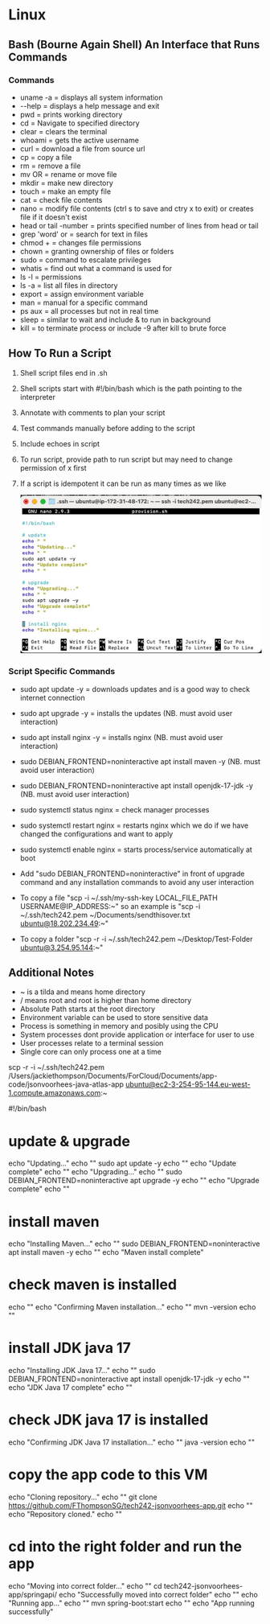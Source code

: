 # Linux

## Bash (Bourne Again Shell) An Interface that Runs Commands<br>
### Commands
- uname -a = displays all system information
- --help = displays a help message and exit
- pwd = prints working directory
- cd <directoryname> = Navigate to specified directory
- clear = clears the terminal
- whoami = gets the active username
- curl <fileurl> = download a file from source url
- cp <filename> <newfilename> = copy a file
- rm <filename> = remove a file
- mv <filename> <renamedfile> OR <destinationfolder> = rename or move file
- mkdir <newdirectoryname> = make new directory
- touch <filename> = make an empty file
- cat <filename> = check file contents
- nano <filename> = modify file contents (ctrl s to save and ctry x to exit) or creates file if it doesn't exist
- head or tail -number <filename> = prints specified number of lines from head or tail
- grep 'word' <filename> or <directory> = search for text in files
- chmod +<permissiontype> <filename> = changes file permissions
- chown = granting ownership of files or folders
- sudo = command to escalate privileges
- whatis <command> = find out what a command is used for
- ls -l = permissions
- ls -a = list all files in directory
- export = assign environment variable
- man <command> = manual for a specific command
- ps aux = all processes but not in real time
- sleep = similar to wait and include & to run in background
- kill <PID> = to terminate process or include -9 after kill to brute force

## How To Run a Script
1. Shell script files end in .sh
2. Shell scripts start with #!/bin/bash which is the path pointing to the interpreter
3. Annotate with comments to plan your script
4. Test commands manually before adding to the script
5. Include echoes in script
6. To run script, provide path to run script but may need to change permission of x first
7. If a script is idempotent it can be run as many times as we like

   ![Shell Script Screenshot](../README_images/Shell_Script_Screenshot.jpg)

### Script Specific Commands
- sudo apt update -y = downloads updates and is a good way to check internet connection
- sudo apt upgrade -y = installs the updates (NB. must avoid user interaction)
- sudo apt install nginx -y = installs nginx (NB. must avoid user interaction)
- sudo DEBIAN_FRONTEND=noninteractive apt install maven -y (NB. must avoid user interaction)
- sudo DEBIAN_FRONTEND=noninteractive apt install openjdk-17-jdk -y (NB. must avoid user interaction)
- sudo systemctl status nginx = check manager processes
- sudo systemctl restart nginx = restarts nginx which we do if we have changed the configurations and want to apply
- sudo systemctl enable nginx = starts process/service automatically at boot

- Add "sudo DEBIAN_FRONTEND=noninteractive" in front of upgrade command and any installation commands to avoid any user interaction
- To copy a file "scp -i ~/.ssh/my-ssh-key LOCAL_FILE_PATH USERNAME@IP_ADDRESS:~" so an example is "scp -i ~/.ssh/tech242.pem ~/Documents/sendthisover.txt ubuntu@18.202.234.49:~"
- To copy a folder "scp -r -i ~/.ssh/tech242.pem ~/Desktop/Test-Folder ubuntu@3.254.95.144:~"

## Additional Notes
- ~ is a tilda and means home directory
- / means root and root is higher than home directory
- Absolute Path starts at the root directory
- Environment variable can be used to store sensitive data
- Process is something in memory and posibly using the CPU
- System processes dont provide application or interface for user to use
- User processes relate to a terminal session
- Single core can only process one at a time

scp -r -i ~/.ssh/tech242.pem /Users/jackiethompson/Documents/ForCloud/Documents/app-code/jsonvoorhees-java-atlas-app ubuntu@ec2-3-254-95-144.eu-west-1.compute.amazonaws.com:~

#!/bin/bash

# update & upgrade
echo "Updating..."
echo ""
sudo apt update -y
echo ""
echo "Update complete"
echo ""
echo "Upgrading..."
echo ""
sudo DEBIAN_FRONTEND=noninteractive apt upgrade -y
echo ""
echo "Upgrade complete"
echo ""
# install maven
echo "Installing Maven..."
echo ""
sudo DEBIAN_FRONTEND=noninteractive apt install maven -y
echo ""
echo "Maven install complete"
# check maven is installed
echo ""
echo "Confirming Maven installation..."
echo ""
mvn -version
echo ""
# install JDK java 17
echo "Installing JDK Java 17..."
echo ""
sudo DEBIAN_FRONTEND=noninteractive apt install openjdk-17-jdk -y
echo ""
echo "JDK Java 17 complete"
echo ""
# check JDK java 17 is installed
echo "Confirming JDK Java 17 installation..."
echo ""
java -version
echo ""
# copy the app code to this VM
echo "Cloning repository..."
echo ""
git clone https://github.com/FThompsonSG/tech242-jsonvoorhees-app.git
echo ""
echo "Repository cloned."
echo ""
# cd into the right folder and run the app
echo "Moving into correct folder..."
echo ""
cd tech242-jsonvoorhees-app/springapi/
echo "Successfully moved into correct folder"
echo ""
echo "Running app..."
echo ""
mvn spring-boot:start
echo ""
echo "App running successfully"